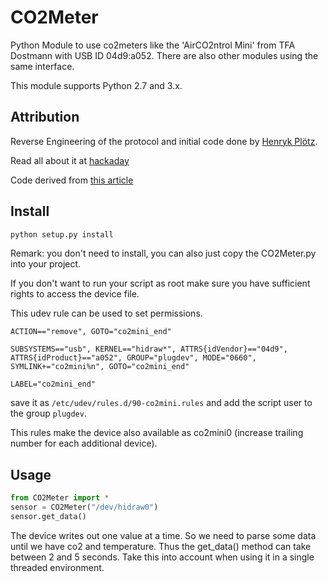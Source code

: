 # CO2Meter
Python Module to use co2meters like the 'AirCO2ntrol Mini' from TFA Dostmann with USB ID 04d9:a052. There are also other modules using the same interface.

This module supports Python 2.7 and 3.x.

## Attribution
Reverse Engineering of the protocol and initial code done by [Henryk Plötz](https://github.com/henryk). 

Read all about it at [hackaday](https://hackaday.io/project/5301-reverse-engineering-a-low-cost-usb-co-monitor)

Code derived from [this article](https://hackaday.io/project/5301-reverse-engineering-a-low-cost-usb-co-monitor/log/17909-all-your-base-are-belong-to-us)

## Install
```bash
python setup.py install
```
Remark: you don't need to install, you can also just copy the CO2Meter.py into your project.

If you don't want to run your script as root make sure you have sufficient rights to access the device file.

This udev rule can be used to set permissions.
```
ACTION=="remove", GOTO="co2mini_end"

SUBSYSTEMS=="usb", KERNEL=="hidraw*", ATTRS{idVendor}=="04d9", ATTRS{idProduct}=="a052", GROUP="plugdev", MODE="0660", SYMLINK+="co2mini%n", GOTO="co2mini_end"

LABEL="co2mini_end"
```
save it as `/etc/udev/rules.d/90-co2mini.rules` and add the script user to the group `plugdev`.

This rules make the device also available as co2mini0 (increase trailing number for each additional device).

## Usage
```python
from CO2Meter import *
sensor = CO2Meter("/dev/hidraw0")
sensor.get_data()
```

The device writes out one value at a time. So we need to parse some data until we have co2 and temperature. Thus the get_data() method can take between 2 and 5 seconds. Take this into account when using it in a single threaded environment.
